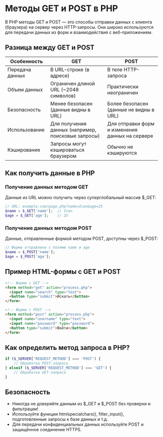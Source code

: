 # Методы GET и POST в PHP
В PHP методы GET и POST — это способы отправки данных с клиента (браузера) на сервер через HTTP-запросы. Они широко используются для передачи данных из форм и взаимодействия с веб-приложением.

## Разница между GET и POST
| Особенность     | GET                                                | POST                                            |
| --------------- | -------------------------------------------------- | ----------------------------------------------- |
| Передача данных | В URL-строке (в адресе)                            | В теле HTTP-запроса                             |
| Объем данных    | Ограничен длиной URL (\~2048 символов)             | Практически неограничен                         |
| Безопасность    | Менее безопасен (данные видны в URL)               | Более безопасен (данные не видны в URL)         |
| Использование   | Для получения данных (например, поисковые запросы) | Для отправки форм и изменения данных на сервере |
| Кэширование     | Запросы могут кэшироваться браузером               | Обычно не кэшируются                            |


## Как получить данные в PHP
### Получение данных методом GET
Данные из URL можно получить через суперглобальный массив $_GET:
```php
// URL: example.com/page.php?name=Ivan&age=25
$name = $_GET['name'];  // Ivan
$age = $_GET['age'];    // 25
```

### Получение данных методом POST
Данные, отправленные формой методом POST, доступны через $_POST:
```php
// Форма отправлена с полями name и age
$name = $_POST['name'];
$age = $_POST['age'];
```

## Пример HTML-формы с GET и POST
```html
<!-- Форма с GET -->
<form method="get" action="process.php">
  <input name="search" type="text">
  <button type="submit">Искать</button>
</form>

<!-- Форма с POST -->
<form method="post" action="process.php">
  <input name="username" type="text">
  <input name="password" type="password">
  <button type="submit">Войти</button>
</form>
```

## Как определить метод запроса в PHP?
```php
if ($_SERVER['REQUEST_METHOD'] === 'POST') {
    // Обработка POST-запроса
} elseif ($_SERVER['REQUEST_METHOD'] === 'GET') {
    // Обработка GET-запроса
}
```

## Безопасность
- Никогда не доверяйте данным из $_GET и $_POST без проверки и фильтрации!
- Используйте функции htmlspecialchars(), filter_input(), подготовленные запросы к базе данных и т.д.
- Для передачи конфиденциальных данных используйте POST и защищённое соединение HTTPS.
